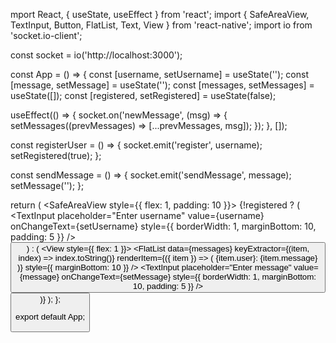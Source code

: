 mport React, { useState, useEffect } from 'react';
import { SafeAreaView, TextInput, Button, FlatList, Text, View } from 'react-native';
import io from 'socket.io-client';

const socket = io('http://localhost:3000');

const App = () => {
  const [username, setUsername] = useState('');
  const [message, setMessage] = useState('');
  const [messages, setMessages] = useState([]);
  const [registered, setRegistered] = useState(false);

  useEffect(() => {
    socket.on('newMessage', (msg) => {
      setMessages((prevMessages) => [...prevMessages, msg]);
    });
  }, []);

  const registerUser = () => {
    socket.emit('register', username);
    setRegistered(true);
  };

  const sendMessage = () => {
    socket.emit('sendMessage', message);
    setMessage('');
  };

  return (
    <SafeAreaView style={{ flex: 1, padding: 10 }}>
      {!registered ? (
        <View>
          <TextInput
            placeholder="Enter username"
            value={username}
            onChangeText={setUsername}
            style={{ borderWidth: 1, marginBottom: 10, padding: 5 }}
          />
          <Button title="Register" onPress={registerUser} />
        </View>
      ) : (
        <View style={{ flex: 1 }}>
          <FlatList
            data={messages}
            keyExtractor={(item, index) => index.toString()}
            renderItem={({ item }) => (
              <Text>
                {item.user}: {item.message}
              </Text>
            )}
            style={{ marginBottom: 10 }}
          />
          <TextInput
            placeholder="Enter message"
            value={message}
            onChangeText={setMessage}
            style={{ borderWidth: 1, marginBottom: 10, padding: 5 }}
          />
          <Button title="Send" onPress={sendMessage} />
        </View>
      )}
    </SafeAreaView>
  );
};

export default App;
